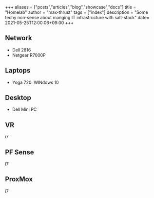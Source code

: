 +++
aliases = ["posts","articles","blog","showcase","docs"]
title = "Homelab"
author = "max-thrust"
tags = ["index"]
description = "Some techy non-sense about manging IT infrastructure with salt-stack"
date= 2021-05-25T12:00:06+09:00
+++
## Network
- Dell 2816
- Netgear R7000P

## Laptops
- Yoga 720.  WINdows 10

## Desktop
- Dell Mini PC

## VR
i7

## PF Sense

i7

## ProxMox

i7




